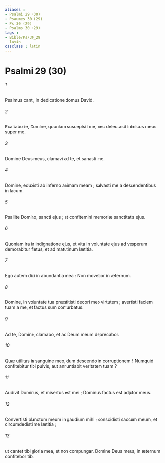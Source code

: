 ```yaml
---
aliases : 
- Psalmi 29 (30)
- Psaumes 30 (29)
- Ps 30 (29)
- Psalms 30 (29)
tags : 
- Bible/Ps/30_29
- latin
cssclass : latin
---
```


# Psalmi 29 (30)

###### 1
Psalmus canti, in dedicatione domus David.
###### 2
Exaltabo te, Domine, quoniam suscepisti me, nec delectasti inimicos meos super me.
###### 3
Domine Deus meus, clamavi ad te, et sanasti me.
###### 4
Domine, eduxisti ab inferno animam meam ; salvasti me a descendentibus in lacum.
###### 5
Psallite Domino, sancti ejus ; et confitemini memoriæ sanctitatis ejus.
###### 6
Quoniam ira in indignatione ejus, et vita in voluntate ejus ad vesperum demorabitur fletus, et ad matutinum lætitia.
###### 7
Ego autem dixi in abundantia mea : Non movebor in æternum.
###### 8
Domine, in voluntate tua præstitisti decori meo virtutem ; avertisti faciem tuam a me, et factus sum conturbatus.
###### 9
Ad te, Domine, clamabo, et ad Deum meum deprecabor.
###### 10
Quæ utilitas in sanguine meo, dum descendo in corruptionem ? Numquid confitebitur tibi pulvis, aut annuntiabit veritatem tuam ?
###### 11
Audivit Dominus, et misertus est mei ; Dominus factus est adjutor meus.
###### 12
Convertisti planctum meum in gaudium mihi ; conscidisti saccum meum, et circumdedisti me lætitia ;
###### 13
ut cantet tibi gloria mea, et non compungar. Domine Deus meus, in æternum confitebor tibi.
